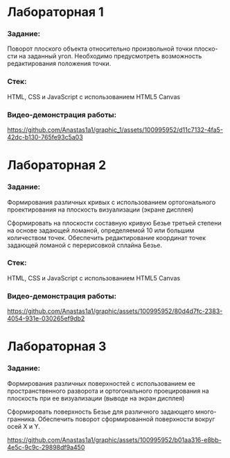 # Лабораторная 1
### Задание: 
Поворот плоского объекта относительно произвольной точки плоско- сти на заданный угол. Необходимо предусмотреть возможность редактирования положения точки.

### Cтек:
HTML, CSS и JavaScript с использованием HTML5 Canvas

### Видео-демонстрация работы:
https://github.com/Anastas1a1/graphic_1/assets/100995952/d11c7132-4fa5-42dc-b130-765fe93c5a03


# Лабораторная 2
### Задание: 
Формирования различных кривых с использованием ортогонального проектирования на плоскость визуализации (экране дисплея)

Сформировать на плоскости составную кривую Безье третьей степени на основе задающей ломаной, определяемой 10 или большим количеством точек. Обеспечить редактирование координат точек задающей ломаной с перерисовкой сплайна Безье.

### Cтек:
HTML, CSS и JavaScript с использованием HTML5 Canvas

### Видео-демонстрация работы:
https://github.com/Anastas1a1/graphic/assets/100995952/80d4d7fc-2383-4054-931e-030265ef9db2


# Лабораторная 3
### Задание: 
Формирования различных поверхностей с использованием ее пространственного разворота и ортогонального проецирования на плоскость при ее визуализации (выводе на экран дисплея)

Сформировать поверхность Безье для различного задающего много- гранника. Обеспечить поворот сформированной поверхности вокруг осей X и Y.



https://github.com/Anastas1a1/graphic/assets/100995952/b01aa316-e8bb-4e5c-9c9c-29898df9a450


